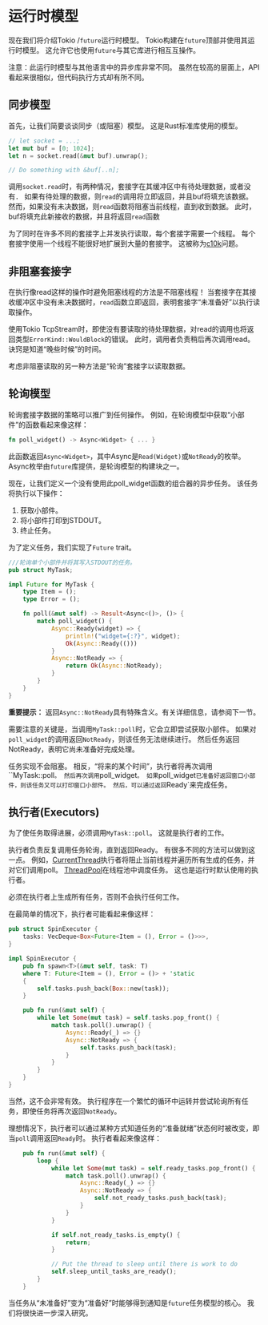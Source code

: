 # 运行时模型

现在我们将介绍Tokio /`future`运行时模型。 Tokio构建在`future`顶部并使用其运行时模型。 这允许它也使用`future`与其它库进行相互互操作。

注意：此运行时模型与其他语言中的异步库非常不同。 虽然在较高的层面上，API看起来很相似，但代码执行方式却有所不同。

## 同步模型

首先，让我们简要谈谈同步（或阻塞）模型。 这是Rust标准库使用的模型。

```rust
// let socket = ...;
let mut buf = [0; 1024];
let n = socket.read(&mut buf).unwrap();

// Do something with &buf[..n];
```

调用`socket.read`时，有两种情况，套接字在其缓冲区中有待处理数据，或者没有． 如果有待处理的数据，则`read`的调用将立即返回，并且buf将填充该数据。 然而，如果没有未决数据，则`read`函数将阻塞当前线程，直到收到数据。 此时，buf将填充此新接收的数据，并且将返回`read`函数

为了同时在许多不同的套接字上并发执行读取，每个套接字需要一个线程。 每个套接字使用一个线程不能很好地扩展到大量的套接字。 这被称为[c10k](https://en.wikipedia.org/wiki/C10k_problem)问题。

## 非阻塞套接字

在执行像read这样的操作时避免阻塞线程的方法是不阻塞线程！ 当套接字在其接收缓冲区中没有未决数据时，`read`函数立即返回，表明套接字“未准备好”以执行读取操作。

使用Tokio TcpStream时，即使没有要读取的待处理数据，对read的调用也将返回类型``ErrorKind::WouldBlock``的错误。 此时，调用者负责稍后再次调用read。 诀窍是知道“晚些时候”的时间。

考虑非阻塞读取的另一种方法是“轮询”套接字以读取数据。

## 轮询模型

轮询套接字数据的策略可以推广到任何操作。 例如，在轮询模型中获取“小部件”的函数看起来像这样：

```rust
fn poll_widget() -> Async<Widget> { ... }
```

此函数返回`Async<Widget>`，其中Async是`Read(Widget)`或`NotReady`的枚举。 Async枚举由`future`库提供，是轮询模型的构建块之一。

现在，让我们定义一个没有使用此poll_widget函数的组合器的异步任务。 该任务将执行以下操作：

1. 获取小部件。
2. 将小部件打印到STDOUT。
3. 终止任务。

为了定义任务，我们实现了`Future` trait。

```rust
///轮询单个小部件并将其写入STDOUT的任务。
pub struct MyTask;

impl Future for MyTask {
    type Item = ();
    type Error = ();

    fn poll(&mut self) -> Result<Async<()>, ()> {
        match poll_widget() {
            Async::Ready(widget) => {
                println!("widget={:?}", widget);
                Ok(Async::Ready(()))
            }
            Async::NotReady => {
                return Ok(Async::NotReady);
            }
        }
    }
}
```

**重要提示：** 返回`Async::NotReady`具有特殊含义。有关详细信息，请参阅下一节。

需要注意的关键是，当调用`MyTask::poll`时，它会立即尝试获取小部件。 如果对`poll_widget`的调用返回`NotReady`，则该任务无法继续进行。 然后任务返回NotReady，表明它尚未准备好完成处理。

任务实现不会阻塞。 相反，“将来的某个时间”，执行者将再次调用``MyTask::poll`。 然后再次调用`poll_widget`。 如果`poll_widget`已准备好返回窗口小部件，则该任务又可以打印窗口小部件。 然后，可以通过返回`Ready`来完成任务。

## 执行者(Executors)

为了使任务取得进展，必须调用`MyTask::poll`。 这就是执行者的工作。

执行者负责反复调用任务轮询，直到返回Ready。 有很多不同的方法可以做到这一点。 例如，[CurrentThread](https://docs.rs/tokio/0.1/tokio/executor/current_thread/index.html)执行者将阻止当前线程并遍历所有生成的任务，并对它们调用poll。 [ThreadPool](http://docs.rs/tokio-threadpool)在线程池中调度任务。 这也是运行时默认使用的执行者。

必须在执行者上生成所有任务，否则不会执行任何工作。

在最简单的情况下，执行者可能看起来像这样：

```rust
pub struct SpinExecutor {
    tasks: VecDeque<Box<Future<Item = (), Error = ()>>>,
}

impl SpinExecutor {
    pub fn spawn<T>(&mut self, task: T)
    where T: Future<Item = (), Error = ()> + 'static
    {
        self.tasks.push_back(Box::new(task));
    }

    pub fn run(&mut self) {
        while let Some(mut task) = self.tasks.pop_front() {
            match task.poll().unwrap() {
                Async::Ready(_) => {}
                Async::NotReady => {
                    self.tasks.push_back(task);
                }
            }
        }
    }
}
```

当然，这不会非常有效。 执行程序在一个繁忙的循环中运转并尝试轮询所有任务，即使任务将再次返回`NotReady`。

理想情况下，执行者可以通过某种方式知道任务的“准备就绪”状态何时被改变，即当`poll`调用返回`Ready`时。 执行者看起来像这样：

```rust
    pub fn run(&mut self) {
        loop {
            while let Some(mut task) = self.ready_tasks.pop_front() {
                match task.poll().unwrap() {
                    Async::Ready(_) => {}
                    Async::NotReady => {
                        self.not_ready_tasks.push_back(task);
                    }
                }
            }

            if self.not_ready_tasks.is_empty() {
                return;
            }

            // Put the thread to sleep until there is work to do
            self.sleep_until_tasks_are_ready();
        }
    }

```

当任务从“未准备好”变为“准备好”时能够得到通知是`future`任务模型的核心。 我们将很快进一步深入研究。